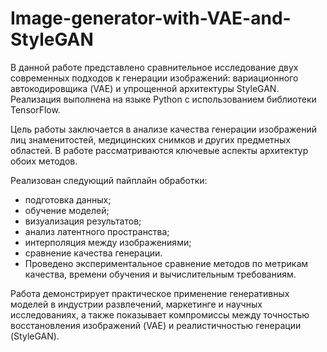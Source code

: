 # Image-generator-with-VAE-and-StyleGAN

В данной работе представлено сравнительное исследование двух современных подходов к генерации изображений: вариационного автокодировщика (VAE) и упрощенной архитектуры StyleGAN. Реализация выполнена на языке Python с использованием библиотеки TensorFlow.

Цель работы заключается в анализе качества генерации изображений лиц знаменитостей, медицинских снимков и других предметных областей. В работе рассматриваются ключевые аспекты архитектур обоих методов.

Реализован следующий пайплайн обработки:

* подготовка данных;
* обучение моделей;
* визуализация результатов;
* анализ латентного пространства;
* интерполяция между изображениями;
* сравнение качества генерации.
* Проведено экспериментальное сравнение методов по метрикам качества, времени обучения и вычислительным требованиям.

Работа демонстрирует практическое применение генеративных моделей в индустрии развлечений, маркетинге и научных исследованиях, а также показывает компромиссы между точностью восстановления изображений (VAE) и реалистичностью генерации (StyleGAN).
